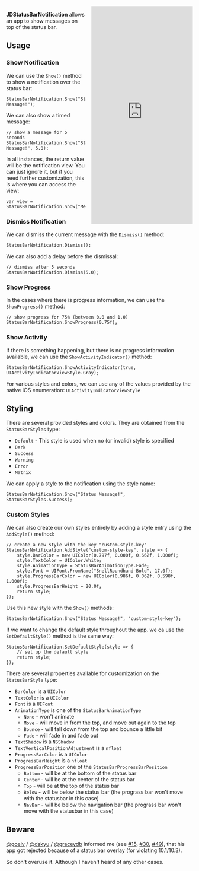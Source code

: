 
<iframe src="https://appetize.io/embed/4zg238qnkudw10hnkef6qc9yn4?device=iphone5s&scale=75&autoplay=true&orientation=portrait&deviceColor=black" 
        width="274px" height="587px" frameborder="0" scrolling="no"
        style="float:right;margin-left:1em;">&nbsp;</iframe>

**JDStatusBarNotification** allows an app to show messages on top of the status bar. 

## Usage

### Show Notification

We can use the `Show()` method to show a notification over the status bar:

    StatusBarNotification.Show("Status Message!");

We can also show a timed message:

    // show a message for 5 seconds
    StatusBarNotification.Show("Status Message!", 5.0);

In all instances, the return value will be the notification view. You can just ignore it, but 
if you need further customization, this is where you can access the view:

    var view = StatusBarNotification.Show("Message!");

### Dismiss Notification

We can dismiss the current message with the `Dismiss()` method:

    StatusBarNotification.Dismiss();

We can also add a delay before the dismissal:

    // dismiss after 5 seconds
    StatusBarNotification.Dismiss(5.0);
    
### Show Progress

In the cases where there is progress information, we can use the `ShowProgress()` method: 

    // show progress for 75% (between 0.0 and 1.0)
    StatusBarNotification.ShowProgress(0.75f);
    
### Show Activity

If there is something happening, but there is no progress information available, 
we can use the `ShowActivityIndicator()` method:

    StatusBarNotification.ShowActivityIndicator(true, UIActivityIndicatorViewStyle.Gray);

For various styles and colors, we can use any of the values provided by the native iOS 
enumeration: `UIActivityIndicatorViewStyle`
    
## Styling

There are several provided styles and colors. They are obtained from the `StatusBarStyles` type:

 - `Default` - This style is used when no (or invalid) style is specified
 - `Dark`
 - `Success`
 - `Warning`
 - `Error`
 - `Matrix`

We can apply a style to the notification using the style name:

    StatusBarNotification.Show("Status Message!", StatusBarStyles.Success);

### Custom Styles

We can also create our own styles entirely by adding a style entry using the `AddStyle()` 
method:

    // create a new style with the key "custom-style-key"
    StatusBarNotification.AddStyle("custom-style-key", style => { 
        style.BarColor = new UIColor(0.797f, 0.000f, 0.662f, 1.000f);
        style.TextColor = UIColor.White;
        style.AnimationType = StatusBarAnimationType.Fade;
        style.Font = UIFont.FromName("SnellRoundhand-Bold", 17.0f);
        style.ProgressBarColor = new UIColor(0.986f, 0.062f, 0.598f, 1.000f);
        style.ProgressBarHeight = 20.0f;
        return style;
    });

Use this new style with the `Show()` methods:

    StatusBarNotification.Show("Status Message!", "custom-style-key");

If we want to change the default style throughout the app, we ca use the `SetDefaultStyle()`
method is the same way:

    StatusBarNotification.SetDefaultStyle(style => { 
        // set up the default style
        return style;
    });

There are several properties available for customization on the `StatusBarStyle` type:

 - `BarColor` is a `UIColor`
 - `TextColor` is a `UIColor`
 - `Font` is a `UIFont`
 - `AnimationType` is one of the `StatusBarAnimationType`
    - `None` - won't animate
    - `Move` - will move in from the top, and move out again to the top
    - `Bounce` - will fall down from the top and bounce a little bit
    - `Fade` - will fade in and fade out
 - `TextShadow` is a `NSShadow`
 - `TextVerticalPositionAdjustment` is a `nfloat`
 - `ProgressBarColor` is a `UIColor`
 - `ProgressBarHeight` is a `nfloat`
 - `ProgressBarPosition` one of the `StatusBarProgressBarPosition`
    - `Bottom` - will be at the bottom of the status bar
    - `Center` - will be at the center of the status bar
    - `Top` - will be at the top of the status bar
    - `Below` - will be below the status bar (the prograss bar won't move with the statusbar in this case)
    - `NavBar` - will be below the navigation bar (the prograss bar won't move with the statusbar in this case)


## Beware

[@goelv][goelv] / [@dskyu][dskyu] / [@graceydb][graceydb] informed me (see [#15][15], 
[#30][30], [#49][49]), that his app got rejected because of a status bar overlay 
(for violating 10.1/10.3). 

So don't overuse it. Although I haven't heard of any other cases.

[goelv]: https://github.com/goelv
[dskyu]: https://github.com/dskyu
[graceydb]: https://github.com/graceydb
[15]: https://github.com/jaydee3/JDStatusBarNotification/issues/15
[30]: https://github.com/jaydee3/JDStatusBarNotification/issues/30
[49]: https://github.com/jaydee3/JDStatusBarNotification/issues/49
